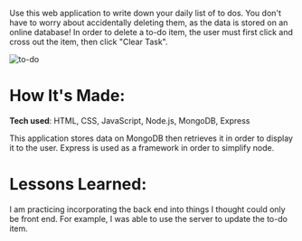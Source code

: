 Use this web application to write down your daily list of to dos. You don't have to worry about accidentally deleting them, as the data is stored on an online database! 
In order to delete a to-do item, the user must first click and cross out the item, then click "Clear Task". 

![to-do](https://user-images.githubusercontent.com/98935149/171926488-db003985-b45c-4b4e-8ed4-4d7524e706dd.jpg)


# <strong>How It's Made:</strong>
<strong>Tech used</strong>: HTML, CSS, JavaScript, Node.js, MongoDB, Express

This application stores data on MongoDB then retrieves it in order to display it to the user. Express is used as a framework in order to simplify node.   

# <strong>Lessons Learned:</strong>
I am practicing incorporating the back end into things I thought could only be front end. For example, I was able to use the server to update the to-do item. 
